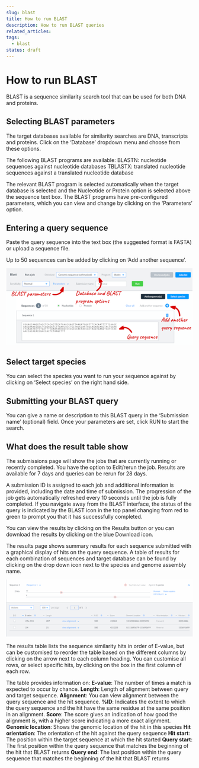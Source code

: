 ```yaml
---
slug: blast
title: How to run BLAST
description: How to run BLAST queries
related_articles:
tags:
  - blast
status: draft
---
```


# How to run BLAST

BLAST is a sequence similarity search tool that can be used for both DNA and proteins. 

## Selecting BLAST parameters

The target databases available for similarity searches are DNA, transcripts and proteins. Click on the ‘Database’ dropdown menu and choose from these options. 

The following BLAST programs are available:
BLASTN: nucleotide sequences against nucleotide databases 
TBLASTX: translated nucleotide sequences against a translated nucleotide database

The relevant BLAST program is selected automatically when the target database is selected and the Nucleotide or Protein option is selected above the sequence text box. The BLAST programs have pre-configured parameters, which you can view and change by clicking on the ‘Parameters’ option.

## Entering a query sequence

Paste the query sequence into the text box (the suggested format is FASTA) or upload a sequence file.
 
Up to 50 sequences can be added by clicking on ‘Add another sequence’.

![The BLAST submission page](media/BLAST.png)

## Select target species

You can select the species you want to run your sequence against by clicking on ‘Select species’ on the right hand side.

## Submitting your BLAST query

You can give a name or description to this BLAST query in the ‘Submission name’ (optional) field. Once your parameters are set, click RUN to start the search.

## What does the result table show

The submissions page will show the jobs that are currently running or recently completed. You have the option to Edit/rerun the job. Results are available for 7 days and queries can be rerun for 28 days.

A submission ID is assigned to each job and additional information is provided, including the date and time of submission. The progression of the job gets automatically refreshed every 10 seconds until the job is fully completed. If you navigate away from the BLAST interface, the status of the query is indicated by the BLAST icon in the top panel changing from red to green to prompt you that it has successfully completed.

You can view the results by clicking on the Results button or you can download the results by clicking on the blue Download icon. 

The results page shows summary results for each sequence submitted with a graphical display of hits on the query sequence. A table of results for each combination of sequences and target database can be found by clicking on the drop down icon next to the species and genome assembly name.

![BLAST results page](media/Blast_results.png)

The results table lists the sequence similarity hits in order of E-value, but can be customised to reorder the table based on the different columns by clicking on the arrow next to each column heading. You can customise all rows, or select specific hits, by clicking on the box in the first column of each row.

The table provides information on:
**E-value**: The number of times a match is expected to occur by chance.
**Length**: Length of alignment between query and target sequence.
**Alignment**: You can view alignment between the query sequence and the hit sequence.
**%ID**: Indicates the extent to which the query sequence and the hit have the same residue at the same position in an alignment. 
**Score**: The score gives an indication of how good the alignment is, with a higher score indicating a more exact alignment.
**Genomic location**: Shows the genomic location of the hit in this species
**Hit orientation**: The orientation of the hit against the query sequence
**Hit start**: The position within the target sequence at which the hit started
**Query start**: The first position within the query sequence that matches the beginning of the hit that BLAST returns
**Query end**: The last position within the query sequence that matches the beginning of the hit that BLAST returns


